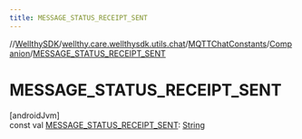 ```yaml
---
title: MESSAGE_STATUS_RECEIPT_SENT
---
```

//[WellthySDK](../../../../index.html)/[wellthy.care.wellthysdk.utils.chat](../../index.html)/[MQTTChatConstants](../index.html)/[Companion](index.html)/[MESSAGE_STATUS_RECEIPT_SENT](-m-e-s-s-a-g-e_-s-t-a-t-u-s_-r-e-c-e-i-p-t_-s-e-n-t.html)



# MESSAGE_STATUS_RECEIPT_SENT



[androidJvm]\
const val [MESSAGE_STATUS_RECEIPT_SENT](-m-e-s-s-a-g-e_-s-t-a-t-u-s_-r-e-c-e-i-p-t_-s-e-n-t.html): [String](https://kotlinlang.org/api/latest/jvm/stdlib/kotlin/-string/index.html)




